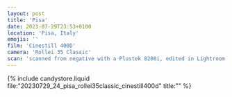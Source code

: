 ```yaml
---
layout: post
title: 'Pisa'
date: 2023-07-29T23:53+0100
location: 'Pisa, Italy'
emojis: ''
film: 'Cinestill 400D'
camera: 'Rollei 35 Classic'
scan: 'scanned from negative with a Plustek 8200i, edited in Lightroom'
---
```


{% include candystore.liquid file:"20230729_24_pisa_rollei35classic_cinestill400d" title:"" %}

